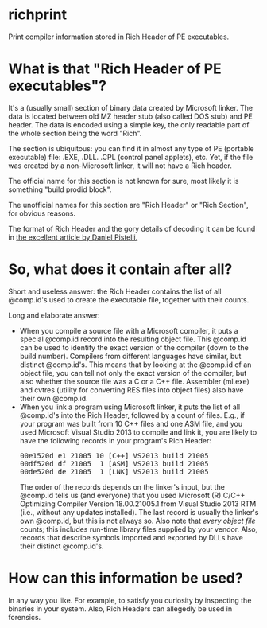 # richprint
Print compiler information stored in Rich Header of PE executables.

# What is that "Rich Header of PE executables"?
It's a (usually small) section of binary data created by Microsoft linker.
The data is located between old MZ header stub (also called DOS stub) and
PE header. The data is encoded using a simple key, the only readable
part of the whole section being the word "Rich".

The section is ubiquitous: you can find it in almost any type of PE
(portable executable) file: .EXE, .DLL. .CPL (control panel applets), etc.
Yet, if the file was created by a non-Microsoft linker, it will not have
a Rich header.

The official name for this section is not known for sure, most likely it
is something "build prodid block".

The unofficial names for this section are "Rich Header" or "Rich Section",
for obvious reasons.

The format of Rich Header and the gory details of decoding it can be found
in [the excellent article by Daniel Pistelli.](http://www.ntcore.com/files/richsign.htm)

# So, what does it contain after all?
Short and useless answer: the Rich Header contains the list of all @comp.id's
used to create the executable file, together with their counts.

Long and elaborate answer:
* When you compile a source file with a Microsoft compiler, it puts a special
  @comp.id record into the resulting object file. This @comp.id can be used to
  identify the exact version of the compiler (down to the build number).
  Compilers from different languages have similar, but distinct @comp.id's.
  This means that by looking at the @comp.id of an object file, you can tell
  not only the exact version of the compiler, but also whether the source file
  was a C or a C++ file. Assembler (ml.exe) and cvtres (utility for converting
  RES files into object files) also have their own @comp.id.
* When you link a program using Microsoft linker, it puts the list of
  all @comp.id's into the Rich Header, followed by a count of files. E.g., if
  your program was built from 10 C++ files and one ASM file, and you used
  Microsoft Visual Studio 2013 to compile and link it, you are likely to have
  the following records in your program's Rich Header:
  <pre>
  00e1520d e1 21005 10 [C++] VS2013 build 21005
  00df520d df 21005  1 [ASM] VS2013 build 21005
  00de520d de 21005  1 [LNK] VS2013 build 21005
  </pre>
  The order of the records depends on the linker's input, but the @comp.id
  tells us (and everyone) that you used Microsoft (R) C/C++ Optimizing Compiler Version 18.00.21005.1
  from Visual Studio 2013 RTM (i.e., without any updates installed).
  The last record is usually the linker's own @comp.id, but this is not always so.
  Also note that *every object file* counts; this includes run-time library
  files supplied by your vendor. Also, records that describe symbols imported
  and exported by DLLs have their distinct @comp.id's.

# How can this information be used?
In any way you like. For example, to satisfy you curiosity by inspecting the binaries in your system.
Also, Rich Headers can allegedly be used in forensics.
